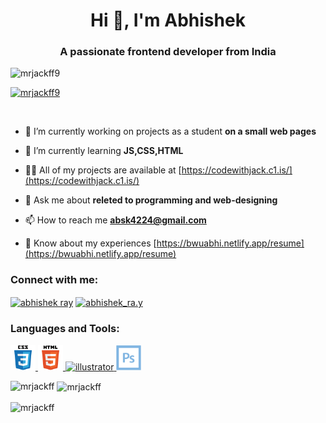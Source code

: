 <h1 align="center">Hi 👋, I'm Abhishek</h1>
<h3 align="center">A passionate frontend developer from India</h3>

<p align="left"> <img src="https://komarev.com/ghpvc/?username=mrjackff9&label=Profile%20views&color=0e75b6&style=flat" alt="mrjackff9" /> </p>

<p align="left"> <a href="https://github.com/ryo-ma/github-profile-trophy"><img src="https://github-profile-trophy.vercel.app/?username=mrjackff9" alt="mrjackff9" /></a> </p>

<p align="left"> <a href="https://twitter.com/" target="blank"><img src="https://img.shields.io/twitter/follow/?logo=twitter&style=for-the-badge" alt="" /></a> </p>

- 🔭 I’m currently working on projects as a student **on a small web pages**

- 🌱 I’m currently learning **JS,CSS,HTML**

- 👨‍💻 All of my projects are available at [https://codewithjack.c1.is/](https://codewithjack.c1.is/)

- 💬 Ask me about **releted to programming and web-designing**

- 📫 How to reach me **absk4224@gmail.com**

- 📄 Know about my experiences [https://bwuabhi.netlify.app/resume](https://bwuabhi.netlify.app/resume)

<h3 align="left">Connect with me:</h3>
<p align="left">
<a href="https://fb.com/abhishek ray" target="blank"><img align="center" src="https://raw.githubusercontent.com/rahuldkjain/github-profile-readme-generator/master/src/images/icons/Social/facebook.svg" alt="abhishek ray" height="30" width="40" /></a>
<a href="https://instagram.com/abhishek_ra.y" target="blank"><img align="center" src="https://raw.githubusercontent.com/rahuldkjain/github-profile-readme-generator/master/src/images/icons/Social/instagram.svg" alt="abhishek_ra.y" height="30" width="40" /></a>
</p>

<h3 align="left">Languages and Tools:</h3>
<p align="left"> <a href="https://www.w3schools.com/css/" target="_blank" rel="noreferrer"> <img src="https://raw.githubusercontent.com/devicons/devicon/master/icons/css3/css3-original-wordmark.svg" alt="css3" width="40" height="40"/> </a> <a href="https://www.w3.org/html/" target="_blank" rel="noreferrer"> <img src="https://raw.githubusercontent.com/devicons/devicon/master/icons/html5/html5-original-wordmark.svg" alt="html5" width="40" height="40"/> </a> <a href="https://www.adobe.com/in/products/illustrator.html" target="_blank" rel="noreferrer"> <img src="https://www.vectorlogo.zone/logos/adobe_illustrator/adobe_illustrator-icon.svg" alt="illustrator" width="40" height="40"/> </a> <a href="https://www.photoshop.com/en" target="_blank" rel="noreferrer"> <img src="https://raw.githubusercontent.com/devicons/devicon/master/icons/photoshop/photoshop-line.svg" alt="photoshop" width="40" height="40"/> </a> </p>

<p><img align="left" src="https://github-readme-stats.vercel.app/api/top-langs?username=mrjackff&show_icons=true&locale=en&layout=compact" alt="mrjackff" /></p>

<p>&nbsp;<img align="center" src="https://github-readme-stats.vercel.app/api?username=mrjackff&show_icons=true&locale=en" alt="mrjackff" /></p>

<p><img align="center" src="https://github-readme-streak-stats.herokuapp.com/?user=mrjackff&" alt="mrjackff" /></p>
